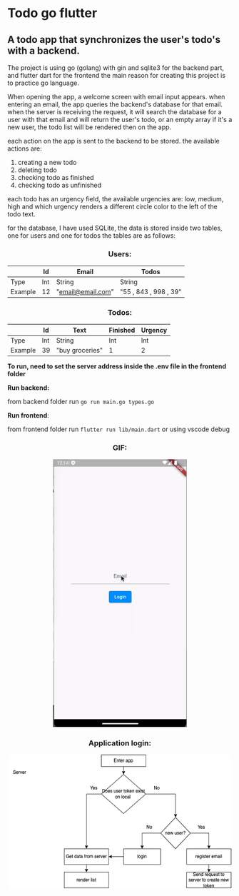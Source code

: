 # Todo go flutter
## A todo app that synchronizes the user's todo's with a backend.

The project is using go (golang) with gin and sqlite3 for the backend part, and flutter dart for the frontend
the main reason for creating this project is to practice go language.

When opening the app, a welcome screen with email input appears.
when entering an email, the app queries the backend's database for that email.
when the server is receiving the request, it will search the database for a user with that email and will return
the user's todo, or an empty array if it's a new user, the todo list will be rendered then on the app.

each action on the app is sent to the backend to be stored.
the available actions are:
1. creating a new todo
2. deleting todo
3. checking todo as finished
4. checking todo as unfinished

each todo has an urgency field, the available urgencies are: low, medium, high
and which urgency renders a different circle color to the left of the todo text.

for the database, I have used SQLite, the data is stored inside two tables, one for users and one for todos
the tables are as follows:



<div align="center">

### Users:
|  | Id | Email | Todos |
| ----------- | ----------- | ----------- | ----------- |
| Type | Int | String | String |
| Example | 12 | "email@email.com" | "55 , 843 , 998 , 39" |
</div>



<div align="center">
  
### Todos:
|  | Id | Text | Finished | Urgency |
| ----------- | ----------- | ----------- | ----------- | ----------- |
| Type | Int | String | Int | Int |
| Example | 39 | "buy groceries" | 1 | 2 |
</div>

**To run, need to set the server address inside the .env file in the frontend folder**

**Run backend:**

from backend folder run `go run main.go types.go`

**Run frontend**:

from frontend folder run `flutter run lib/main.dart` or using vscode debug

<div align="center">
  
### GIF:
</div>
<p align="center">
  <img src="https://github.com/dan95k/todo_go_flutter/blob/main/images/app_demo.gif?raw=true" width="300" height="600" />
</p>

<div align="center">
  
### Application login:
</div>
<p align="center">
  <img src="https://github.com/dan95k/todo_go_flutter/blob/main/images/Untitled%20Diagram.drawio.png?raw=true" width="500" height="300" />
</p>

